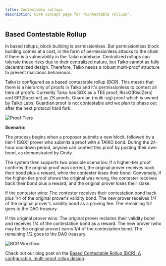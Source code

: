 ```yaml
---
title: Contestable rollups
description: Core concept page for "Contestable rollups".
---
```


## Based Contestable Rollup

In based rollups, block building is permissionless. But permissionless block building comes at a cost, in the form of permissionless attacks to the chain if there is a vulnerability in the Taiko codebase. Centralized rollups can tolerate these risks due to their centralized nature, but Taiko cannot as fully decentralized design. Therefore, Taiko needs a robust multi-proof structure to prevent malicious behaviours.

Taiko is configured as a based contestable rollup (BCR). This means that there is a hierarchy of proofs in Taiko and it's permissionless to contest all tiers of proofs. Currently Taiko has SGX as a TEE proof, RiscO(RiscZero) and SP1(Succinct) as ZK proofs, Guardian (multi-sig) proof which is owned by Taiko Labs. Guardian proof is not contestable and we plan to phase out after the next protocol hard fork.

![Proof Tiers](~/assets/content/docs/core-concepts/proof-tiers.png)

**Scenario:**

The process begins when a proposer submits a new block, followed by a tier-1 (SGX) prover who submits a proof with a TAIKO bond. During the 24-hour cooldown period, anyone can contest this proof by posting their own bond, as demonstrated by Cindy.

The system then supports two possible scenarios: If a higher-tier proof confirms the original proof was correct, the original prover receives back their bond plus a reward, while the contester loses their bond. Conversely, if the higher-tier proof shows the original was wrong, the contester receives back their bond plus a reward, and the original prover loses their stake.

If the contester wins: The contester receives their contestation bond back plus 1/4 of the original prover's validity bond. The new prover receives 1/4 of the original prover's validity bond as a proving fee. The remaining 1/2 goes to the DAO treasury.

If the original prover wins: The original prover reclaims their validity bond and receives 1/4 of the contestation bond as a reward. The new prover (who may be the original prover) earns 1/4 of the contestation bond. The remaining 1/2 goes to the DAO treasury.

![BCR Workflow](~/assets/content/docs/core-concepts/contestable.png)


Check out our blog post on the [Based Contestable Rollup (BCR): A configurable, multi-proof rollup design](https://taiko.mirror.xyz/Z4I5ZhreGkyfdaL5I9P0Rj0DNX4zaWFmcws-0CVMJ2A).